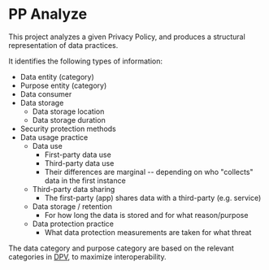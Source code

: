 # PP Analyze

This project analyzes a given Privacy Policy, and produces a structural representation of data practices.

It identifies the following types of information:

- Data entity (category)
- Purpose entity (category)
- Data consumer
- Data storage
    - Data storage location
    - Data storage duration
- Security protection methods
- Data usage practice
    - Data use
        - First-party data use
        - Third-party data use
        - Their differences are marginal -- depending on who "collects" data in the first instance
    - Third-party data sharing
        - The first-party (app) shares data with a third-party (e.g. service)
    - Data storage / retention
        - For how long the data is stored and for what reason/purpose
    - Data protection practice
        - What data protection measurements are taken for what threat

The data category and purpose category are based on the relevant categories in [DPV](https://w3c.github.io/dpv/2.0/dpv/), to maximize interoperability.
